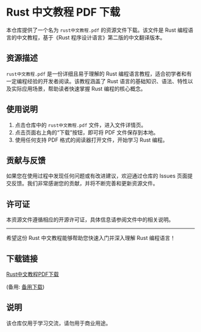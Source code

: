 # Rust 中文教程 PDF 下载

本仓库提供了一个名为 `rust中文教程.pdf` 的资源文件下载。该文件是 Rust 编程语言的中文教程，基于《Rust 程序设计语言》第二版的中文翻译版本。

## 资源描述

`rust中文教程.pdf` 是一份详细且易于理解的 Rust 编程语言教程，适合初学者和有一定编程经验的开发者阅读。该教程涵盖了 Rust 语言的基础知识、语法、特性以及实际应用场景，帮助读者快速掌握 Rust 编程的核心概念。

## 使用说明

1. 点击仓库中的 `rust中文教程.pdf` 文件，进入文件详情页。
2. 点击页面右上角的“下载”按钮，即可将 PDF 文件保存到本地。
3. 使用任何支持 PDF 格式的阅读器打开文件，开始学习 Rust 编程。

## 贡献与反馈

如果您在使用过程中发现任何问题或有改进建议，欢迎通过仓库的 Issues 页面提交反馈。我们非常感谢您的贡献，并将不断完善和更新资源文件。

## 许可证

本资源文件遵循相应的开源许可证，具体信息请参阅文件中的相关说明。

---

希望这份 Rust 中文教程能够帮助您快速入门并深入理解 Rust 编程语言！

## 下载链接
[Rust中文教程PDF下载](https://pan.quark.cn/s/a9d629d5028b) 

(备用: [备用下载](https://pan.baidu.com/s/1c5mZGrbc5l7Bydv3UaCG4Q?pwd=n9yy))

## 说明

该仓库仅用于学习交流，请勿用于商业用途。
